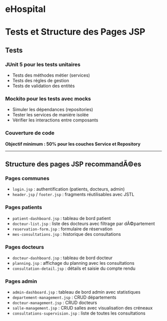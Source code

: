 # eHospital

# Tests et Structure des Pages JSP

## Tests

### JUnit 5 pour les tests unitaires

- Tests des méthodes métier (services)
- Tests des régles de gestion
- Tests de validation des entités

### Mockito pour les tests avec mocks

- Simuler les dépendances (repositories)
- Tester les services de maniére isolée
- Vérifier les interactions entre composants

### Couverture de code

**Objectif minimum : 50% pour les couches Service et Repository**

---

## Structure des pages JSP recommandÃ©es

### Pages communes

- `login.jsp` : authentification (patients, docteurs, admin)
- `header.jsp` / `footer.jsp` : fragments réutilisables avec JSTL

### Pages patients

- `patient-dashboard.jsp` : tableau de bord patient
- `docteur-list.jsp` : liste des docteurs avec filtrage par dÃ©partement
- `reservation-form.jsp` : formulaire de réservation
- `mes-consultations.jsp` : historique des consultations

### Pages docteurs

- `docteur-dashboard.jsp` : tableau de bord docteur
- `planning.jsp` : affichage du planning avec les consultations
- `consultation-detail.jsp` : détails et saisie du compte rendu

### Pages admin

- `admin-dashboard.jsp` : tableau de bord admin avec statistiques
- `departement-management.jsp` : CRUD départements
- `docteur-management.jsp` : CRUD docteurs
- `salle-management.jsp` : CRUD salles avec visualisation des créneaux
- `consultations-supervision.jsp` : liste de toutes les consultations
